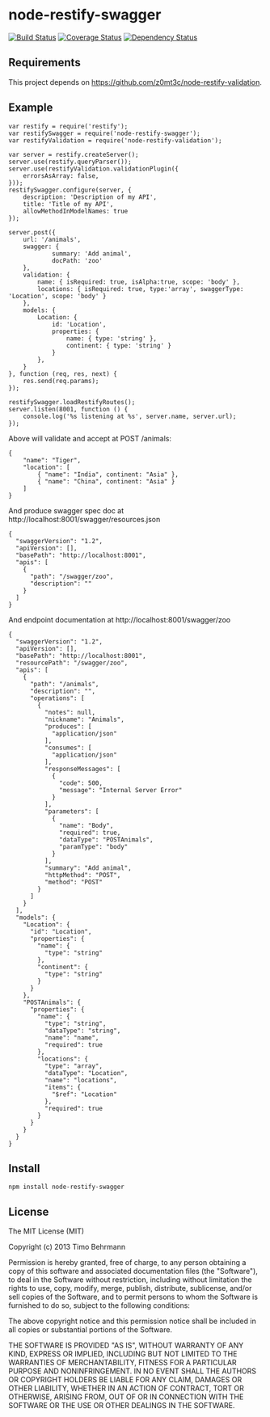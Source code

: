 node-restify-swagger
=======================

[![Build Status](https://travis-ci.org/z0mt3c/node-restify-swagger.png)](https://travis-ci.org/z0mt3c/node-restify-swagger)
[![Coverage Status](https://coveralls.io/repos/z0mt3c/node-restify-swagger/badge.png?branch=master)](https://coveralls.io/r/z0mt3c/node-restify-swagger?branch=master)
[![Dependency Status](https://gemnasium.com/z0mt3c/node-restify-swagger.png)](https://gemnasium.com/z0mt3c/node-restify-swagger)

## Requirements
This project depends on https://github.com/z0mt3c/node-restify-validation.

## Example

    var restify = require('restify');
    var restifySwagger = require('node-restify-swagger');
    var restifyValidation = require('node-restify-validation');

    var server = restify.createServer();
    server.use(restify.queryParser());
    server.use(restifyValidation.validationPlugin({
        errorsAsArray: false,
    }));
    restifySwagger.configure(server, {
        description: 'Description of my API',
        title: 'Title of my API',
        allowMethodInModelNames: true
    });

    server.post({
        url: '/animals',
        swagger: {
                summary: 'Add animal',
                docPath: 'zoo'
        },
        validation: {
            name: { isRequired: true, isAlpha:true, scope: 'body' },
            locations: { isRequired: true, type:'array', swaggerType: 'Location', scope: 'body' }
        },
        models: {
            Location: {
                id: 'Location',
                properties: {
                    name: { type: 'string' },
                    continent: { type: 'string' }
                }
            },
        }
    }, function (req, res, next) {
        res.send(req.params);
    });

    restifySwagger.loadRestifyRoutes();
    server.listen(8001, function () {
        console.log('%s listening at %s', server.name, server.url);
    });


Above will validate and accept at POST /animals:

    {
        "name": "Tiger",
        "location": [
            { "name": "India", continent: "Asia" },
            { "name": "China", continent: "Asia" }
        ]
    }

And produce swagger spec doc at http://localhost:8001/swagger/resources.json

    {
      "swaggerVersion": "1.2",
      "apiVersion": [],
      "basePath": "http://localhost:8001",
      "apis": [
        {
          "path": "/swagger/zoo",
          "description": ""
        }
      ]
    }

And endpoint documentation at http://localhost:8001/swagger/zoo

    {
      "swaggerVersion": "1.2",
      "apiVersion": [],
      "basePath": "http://localhost:8001",
      "resourcePath": "/swagger/zoo",
      "apis": [
        {
          "path": "/animals",
          "description": "",
          "operations": [
            {
              "notes": null,
              "nickname": "Animals",
              "produces": [
                "application/json"
              ],
              "consumes": [
                "application/json"
              ],
              "responseMessages": [
                {
                  "code": 500,
                  "message": "Internal Server Error"
                }
              ],
              "parameters": [
                {
                  "name": "Body",
                  "required": true,
                  "dataType": "POSTAnimals",
                  "paramType": "body"
                }
              ],
              "summary": "Add animal",
              "httpMethod": "POST",
              "method": "POST"
            }
          ]
        }
      ],
      "models": {
        "Location": {
          "id": "Location",
          "properties": {
            "name": {
              "type": "string"
            },
            "continent": {
              "type": "string"
            }
          }
        },
        "POSTAnimals": {
          "properties": {
            "name": {
              "type": "string",
              "dataType": "string",
              "name": "name",
              "required": true
            },
            "locations": {
              "type": "array",
              "dataType": "Location",
              "name": "locations",
              "items": {
                "$ref": "Location"
              },
              "required": true
            }
          }
        }
      }
    }


## Install

    npm install node-restify-swagger


## License


The MIT License (MIT)

Copyright (c) 2013 Timo Behrmann

Permission is hereby granted, free of charge, to any person obtaining a copy
of this software and associated documentation files (the "Software"), to deal
in the Software without restriction, including without limitation the rights
to use, copy, modify, merge, publish, distribute, sublicense, and/or sell
copies of the Software, and to permit persons to whom the Software is
furnished to do so, subject to the following conditions:

The above copyright notice and this permission notice shall be included in
all copies or substantial portions of the Software.

THE SOFTWARE IS PROVIDED "AS IS", WITHOUT WARRANTY OF ANY KIND, EXPRESS OR
IMPLIED, INCLUDING BUT NOT LIMITED TO THE WARRANTIES OF MERCHANTABILITY,
FITNESS FOR A PARTICULAR PURPOSE AND NONINFRINGEMENT. IN NO EVENT SHALL THE
AUTHORS OR COPYRIGHT HOLDERS BE LIABLE FOR ANY CLAIM, DAMAGES OR OTHER
LIABILITY, WHETHER IN AN ACTION OF CONTRACT, TORT OR OTHERWISE, ARISING FROM,
OUT OF OR IN CONNECTION WITH THE SOFTWARE OR THE USE OR OTHER DEALINGS IN
THE SOFTWARE.